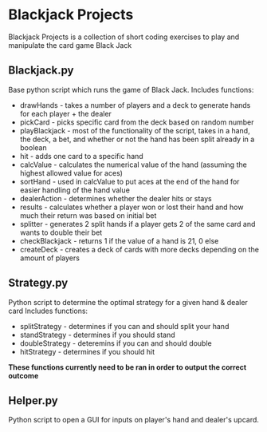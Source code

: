 # Blackjack Projects

Blackjack Projects is a collection of short coding exercises to play and manipulate the card game Black Jack

## Blackjack.py

Base python script which runs the game of Black Jack.
Includes functions:

- drawHands - takes a number of players and a deck to generate hands for each player + the dealer
- pickCard - picks specific card from the deck based on random number
- playBlackjack - most of the functionality of the script, takes in a hand, the deck, a bet, and whether or not the hand has been split already in a boolean
- hit - adds one card to a specific hand
- calcValue - calculates the numerical value of the hand (assuming the highest allowed value for aces)
- sortHand - used in calcValue to put aces at the end of the hand for easier handling of the hand value
- dealerAction - determines whether the dealer hits or stays
- results - calculates whether a player won or lost their hand and how much their return was based on initial bet
- splitter - generates 2 split hands if a player gets 2 of the same card and wants to double their bet
- checkBlackjack - returns 1 if the value of a hand is 21, 0 else
- createDeck - creates a deck of cards with more decks depending on the amount of players

## Strategy.py

Python script to determine the optimal strategy for a given hand & dealer card
Includes functions:

- splitStrategy - determines if you can and should split your hand
- standStrategy - determines if you should stand
- doubleStrategy - deteremins if you can and should double
- hitStrategy - determines if you should hit

**These functions currently need to be ran in order to output the correct outcome**

## Helper.py

Python script to open a GUI for inputs on player's hand and dealer's upcard.